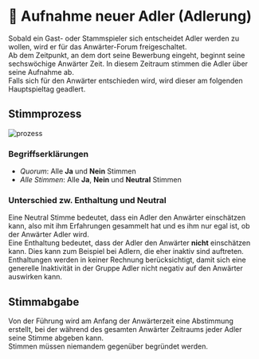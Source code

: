 # 🦅 Aufnahme neuer Adler (Adlerung)

Sobald ein Gast- oder Stammspieler sich entscheidet Adler werden zu wollen, wird er für das Anwärter-Forum freigeschaltet.  
Ab dem Zeitpunkt, an dem  dort seine Bewerbung eingeht, beginnt seine sechswöchige Anwärter Zeit. In diesem Zeitraum stimmen die Adler über seine Aufnahme ab.  
Falls sich für den Anwärter entschieden wird, wird dieser am folgenden Hauptspieltag geadlert.  

## Stimmprozess
![prozess](~@assets/adlerung/prozess.png)

### Begriffserklärungen
* _Quorum_: Alle **Ja** und **Nein** Stimmen  
* _Alle Stimmen_: Alle **Ja**, **Nein** und **Neutral** Stimmen

### Unterschied zw. Enthaltung und Neutral
Eine Neutral Stimme bedeutet, dass ein Adler den Anwärter einschätzen kann, also mit ihm Erfahrungen gesammelt hat und es ihm nur egal ist, ob der Anwärter Adler wird.  
Eine Enthaltung bedeutet, dass der Adler den Anwärter **nicht** einschätzen kann. Dies kann zum Beispiel bei Adlern, die eher inaktiv sind auftreten. Enthaltungen werden in keiner Rechnung berücksichtigt, damit sich eine generelle Inaktivität in der Gruppe Adler nicht negativ auf den Anwärter auswirken kann.

## Stimmabgabe
Von der Führung wird am Anfang der Anwärterzeit eine Abstimmung erstellt, bei der während des gesamten Anwärter Zeitraums jeder Adler seine Stimme abgeben kann.  
Stimmen müssen niemandem gegenüber begründet werden. 